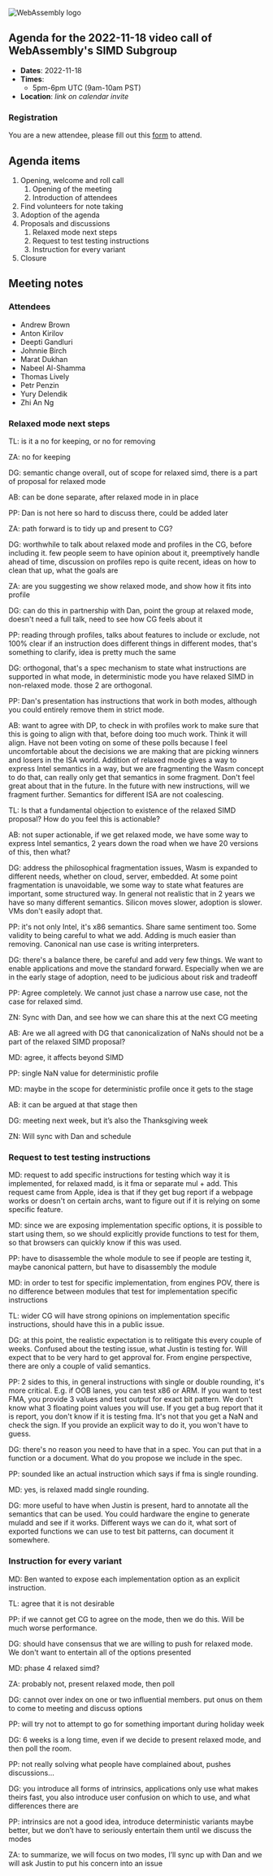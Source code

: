 ![WebAssembly logo](/images/WebAssembly.png)

## Agenda for the 2022-11-18 video call of WebAssembly's SIMD Subgroup

- **Dates**: 2022-11-18
- **Times**:
    - 5pm-6pm UTC (9am-10am PST)
- **Location**: *link on calendar invite*

### Registration

You are a new attendee, please fill out this [form](https://forms.gle/9eB2ZYaziPEcTJabA) to attend.

## Agenda items

1. Opening, welcome and roll call
    1. Opening of the meeting
    1. Introduction of attendees
1. Find volunteers for note taking
1. Adoption of the agenda
1. Proposals and discussions
    1. Relaxed mode next steps
    2. Request to test testing instructions
    3. Instruction for every variant
1. Closure

## Meeting notes

### Attendees

- Andrew Brown
- Anton Kirilov
- Deepti Gandluri
- Johnnie Birch
- Marat Dukhan
- Nabeel Al-Shamma
- Thomas Lively
- Petr Penzin
- Yury Delendik
- Zhi An Ng

### Relaxed mode next steps

TL: is it a no for keeping, or no for removing

ZA: no for keeping

DG: semantic change overall, out of scope for relaxed simd, there is a part of proposal for relaxed mode

AB: can be done separate, after relaxed mode in in place

PP: Dan is not here so hard to discuss there, could be added later

ZA: path forward is to tidy up and present to CG?

DG: worthwhile to talk about relaxed mode and profiles in the CG, before including it. few people seem to have opinion about it, preemptively handle ahead of time, discussion on profiles repo is quite recent, ideas on how to clean that up, what the goals are

ZA: are you suggesting we show relaxed mode, and show how it fits into profile

DG: can do this in partnership with Dan, point the group at relaxed mode, doesn't need a full talk, need to  see how CG feels about it

PP: reading through profiles, talks about features to include or exclude, not 100% clear if an instruction does different things in different modes, that's something to clarify, idea is pretty much the same

DG: orthogonal, that's a spec mechanism to state what instructions are supported in what mode, in deterministic mode you have relaxed SIMD in non-relaxed mode. those 2 are orthogonal.

PP: Dan's presentation has instructions that work in both modes, although you could entirely remove them in strict mode.

AB: want to agree with DP, to check in with profiles work to make sure that this is going to align with that, before doing too much work. Think it will align. Have not been voting on some of these polls because I feel uncomfortable about the decisions we are making that are picking winners and losers in the ISA world. Addition of relaxed mode gives a way to express Intel semantics in a way, but we are fragmenting the Wasm concept to do that, can really only get that semantics in some fragment. Don't feel great about that in the future. In the future with new instructions, will we fragment further. Semantics for different ISA are not coalescing.

TL: Is that a fundamental objection to existence of the relaxed SIMD proposal? How do you feel this is actionable?

AB: not super actionable, if we get relaxed mode, we have some way to express Intel semantics, 2 years down the road when we have 20 versions of this, then what?

DG: address the philosophical fragmentation issues, Wasm is expanded to different needs, whether on cloud, server, embedded. At some point fragmentation is unavoidable, we some way to state what features are important, some structured way. In general not realistic that in 2 years we have so many different semantics. Silicon moves slower, adoption is slower. VMs don't easily adopt that.

PP: it's not only Intel, it's x86 semantics. Share same sentiment too. Some validity to being careful to what we add. Adding is much easier than removing. Canonical nan use case is writing interpreters.

DG: there's a balance there, be careful and add very few things. We want to enable applications and move the standard forward. Especially when we are in the early stage of adoption, need to be judicious about risk and tradeoff

PP: Agree completely. We cannot just chase a narrow use case, not the case for relaxed simd.

ZN: Sync with Dan, and see how we can share this at the next CG meeting

AB: Are we all agreed with DG that canonicalization of NaNs should not be a part of the relaxed SIMD proposal?

MD: agree, it affects beyond SIMD

PP: single NaN value for deterministic profile

MD: maybe in the scope for deterministic profile once it gets to the stage

AB: it can be argued at that stage then

DG: meeting next week, but it’s also the Thanksgiving week

ZN: Will sync with Dan and schedule

### Request to test testing instructions

MD: request to add specific instructions for testing which way it is implemented, for relaxed madd, is it fma or separate mul + add. This request came from Apple, idea is that if they get bug report if a webpage works or doesn't on certain archs, want to figure out if it is relying on some specific feature.

MD: since we are exposing implementation specific options, it is possible to start using them, so we should explicitly provide functions to test for them, so that browsers can quickly know if this was used.

PP: have to disassemble the whole module to see if people are testing it, maybe canonical pattern, but have to disassembly the module

MD: in order to test for specific implementation, from engines POV, there is no difference between modules that test for implementation specific instructions

TL: wider CG will have strong opinions on implementation specific instructions, should have this in a public issue.

DG: at this point, the realistic expectation is to relitigate this every couple of weeks. Confused about the testing issue, what Justin is testing for. Will expect that to be very hard to get approval for. From engine perspective, there are only a couple of valid semantics.

PP: 2 sides to this, in general instructions with single or double rounding, it's more critical. E.g. if OOB lanes, you can test x86 or ARM. If you want to test FMA, you provide 3 values and test output for exact bit pattern. We don't know what 3 floating point values you will use. If you get a bug report that it is report, you don't know if it is testing fma. It's not that you get a NaN and check the sign. If you provide an explicit way to do it, you won't have to guess.

DG: there's no reason you need to have that in a spec. You can put that in a function or a document. What do you propose we include in the spec.

PP: sounded like an actual instruction which says if fma is single rounding.

MD: yes, is relaxed madd single rounding.

DG: more useful to have when Justin is present, hard to annotate all the semantics that can be used. You could hardware the engine to generate muladd and see if it works. Different ways we can do it, what sort of exported functions we can use to test bit patterns, can document it somewhere.

### Instruction for every variant

MD: Ben wanted to expose each implementation option as an explicit instruction.

TL: agree that it is not desirable

PP: if we cannot get CG to agree on the mode, then we do this. Will be much worse performance.

DG: should have consensus that we are willing to push for relaxed mode. We don't want to entertain all of the options presented

MD: phase 4 relaxed simd?

ZA: probably not, present relaxed mode, then poll

DG: cannot over index on one or two influential members. put onus on them to come to meeting and discuss options

PP: will try not to attempt to go for something important during holiday week

DG: 6 weeks is a long time, even if we decide to present relaxed mode, and then poll the room.

PP: not really solving what people have complained about, pushes discussions...

DG: you introduce all forms of intrinsics, applications only use what makes theirs fast, you also introduce user confusion on which to use, and what differences there are

PP: intrinsics are not a good idea, introduce deterministic variants maybe better, but we don’t have to seriously entertain them until we discuss the modes

ZA: to summarize, we will focus on two modes, I’ll sync up with Dan and we will ask Justin to put his concern into an issue
